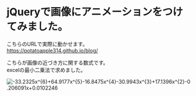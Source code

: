# jQueryで画像にアニメーションをつけてみました。

こちらのURLで実際に動かせます。  
https://potatoapple314.github.io/blog/  


こちらが画像の近づき方に関する数式です。  
excelの最小二乗法で求めました。  

<img src="https://latex.codecogs.com/gif.latex?-33.2325x^{6}&plus;64.9177x^{5}-16.8475x^{4}-30.9943x^{3}&plus;17.1396x^{2}-0.206091x&plus;0.0102246" title="-33.2325x^{6}+64.9177x^{5}-16.8475x^{4}-30.9943x^{3}+17.1396x^{2}-0.206091x+0.0102246" />



